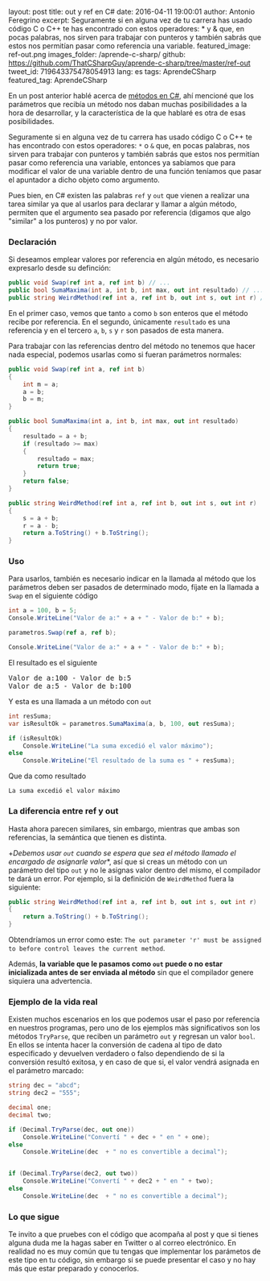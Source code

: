 layout: post
title: out y ref en C#
date: 2016-04-11 19:00:01
author: Antonio Feregrino
excerpt: Seguramente si en alguna vez de tu carrera has usado código C o C++ te has encontrado con estos operadores&#58; &#42; y &amp; que, en pocas palabras, nos sirven para trabajar con punteros y también sabrás que estos nos permitían pasar como referencia una variable.
featured_image: ref-out.png
images_folder: /aprende-c-sharp/
github: https://github.com/ThatCSharpGuy/aprende-c-sharp/tree/master/ref-out
tweet_id: 719643375478054913
lang: es
tags: AprendeCSharp
featured_tag: AprendeCSharp

En un post anterior hablé acerca de <a href="../metodos-c-sharp">métodos en C#</a>, ahí mencioné que los parámetros que recibía un método nos daban muchas posibilidades a la hora de desarrollar, y la característica de la que hablaré es otra de esas posibilidades.

Seguramente si en alguna vez de tu carrera has usado código C o C++ te has encontrado con estos operadores: `*` o  `&` que, en pocas palabras, nos sirven para trabajar con punteros y también sabrás que estos nos permitían pasar como referencia una variable, entonces ya sabíamos que para modificar el valor de una variable dentro de una función teníamos que pasar el apuntador a dicho objeto como argumento.

Pues bien, en C# existen las palabras `ref` y `out` que vienen a realizar una tarea similar ya que al usarlos para declarar y llamar a algún método, permiten que el argumento sea pasado por referencia (digamos que algo "similar" a los punteros) y no por valor.

### Declaración

Si deseamos emplear valores por referencia en algún método, es necesario expresarlo desde su definción:

```csharp  
public void Swap(ref int a, ref int b) // ...
public bool SumaMaxima(int a, int b, int max, out int resultado) // ...
public string WeirdMethod(ref int a, ref int b, out int s, out int r) // ...
```  

En el primer caso, vemos que tanto `a` como `b` son enteros que el método recibe por referencia. En el segundo, únicamente `resultado` es una referencia y en el tercero `a`, `b`, `s` y `r` son pasados de esta manera.

Para trabajar con las referencias dentro del método no tenemos que hacer nada especial, podemos usarlas como si fueran parámetros normales:

```csharp  
public void Swap(ref int a, ref int b)
{
    int m = a;
    a = b;
    b = m;
}

public bool SumaMaxima(int a, int b, int max, out int resultado)
{
    resultado = a + b;
    if (resultado >= max)
    {
        resultado = max;
        return true;
    }
    return false;
}

public string WeirdMethod(ref int a, ref int b, out int s, out int r)
{
    s = a + b;
    r = a - b;
    return a.ToString() + b.ToString();
}
```  

### Uso  

Para usarlos, también es necesario indicar en la llamada al método que los parámetros deben ser pasados de determinado modo, fíjate en la llamada a `Swap` en el siguiente código

```csharp  
int a = 100, b = 5;
Console.WriteLine("Valor de a:" + a + " - Valor de b:" + b);

parametros.Swap(ref a, ref b);

Console.WriteLine("Valor de a:" + a + " - Valor de b:" + b);
```  

El resultado es el siguiente

<pre>
Valor de a:100 - Valor de b:5  
Valor de a:5 - Valor de b:100
</pre>

Y esta es una llamada a un método con `out`

```csharp  
int resSuma;
var isResultOk = parametros.SumaMaxima(a, b, 100, out resSuma);

if (isResultOk)
    Console.WriteLine("La suma excedió el valor máximo");
else
    Console.WriteLine("El resultado de la suma es " + resSuma);
```  

Que da como resultado
```
La suma excedió el valor máximo
```

### La diferencia entre ref y out

Hasta ahora parecen similares, sin embargo, mientras que ambas son referencias, la semántica que tienen es distinta.

+*Debemos usar `out` cuando se espera que sea el método llamado el encargado de asignarle valor**, así que si creas un método con un parámetro del tipo `out` y no le asignas valor dentro del mismo, el compilador te dará un error. Por ejemplo, si la definición de `WeirdMethod` fuera la siguiente:

```csharp  
public string WeirdMethod(ref int a, ref int b, out int s, out int r)
{
    return a.ToString() + b.ToString();
}
```  

Obtendríamos un error como este: `The out parameter 'r' must be assigned to before control leaves the current method`.

Además, **la variable que le pasamos como `out` puede o no estar inicializada antes de ser enviada al método** sin que el compilador genere siquiera una advertencia.

### Ejemplo de la vida real
Existen muchos escenarios en los que podemos usar el paso por referencia en nuestros programas, pero uno de los ejemplos màs significativos son los métodos `TryParse`, que reciben un parámetro `out` y regresan un valor `bool`. En ellos se intenta hacer la conversión de cadena al tipo de dato especificado y devuelven verdadero o falso dependiendo de si la conversión resultó exitosa, y en caso de que si, el valor vendrá asignada en el parámetro marcado:

```csharp  
string dec = "abcd";
string dec2 = "555";

decimal one;
decimal two;

if (Decimal.TryParse(dec, out one))
    Console.WriteLine("Convertí " + dec + " en " + one);
else
    Console.WriteLine(dec  + " no es convertible a decimal");


if (Decimal.TryParse(dec2, out two))
    Console.WriteLine("Convertí " + dec2 + " en " + two);
else
    Console.WriteLine(dec  + " no es convertible a decimal");
```  

### Lo que sigue

Te invito a que pruebes con el código que acompaña al post y que si tienes alguna duda me la hagas saber en Twitter o al correo electrónico. En realidad no es muy común que tu tengas que implementar los parámetos de este tipo en tu código, sin embargo si se puede presentar el caso y no hay más que estar preparado y conocerlos.